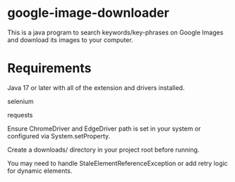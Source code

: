 # google-image-downloader
This is a java program to search keywords/key-phrases on Google Images and download its images to your computer.
# Requirements
Java 17 or later with all of the extension and drivers installed.

selenium

requests

Ensure ChromeDriver and EdgeDriver path is set in your system or configured via System.setProperty.

Create a downloads/ directory in your project root before running.

You may need to handle StaleElementReferenceException or add retry logic for dynamic elements.


